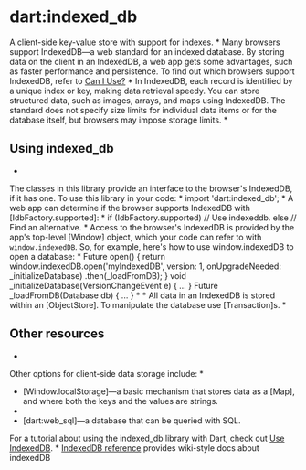 # dart:indexed_db


A client-side key-value store with support for indexes.
 *
Many browsers support IndexedDB&mdash;a web standard for
an indexed database.
By storing data on the client in an IndexedDB,
a web app gets some advantages, such as faster performance and persistence.
To find out which browsers support IndexedDB,
refer to [Can I Use?](http://caniuse.com/#feat=indexeddb)
 *
In IndexedDB, each record is identified by a unique index or key,
making data retrieval speedy.
You can store structured data,
such as images, arrays, and maps using IndexedDB.
The standard does not specify size limits for individual data items
or for the database itself, but browsers may impose storage limits.
 *
## Using indexed_db
 *
The classes in this library provide an interface
to the browser's IndexedDB, if it has one.
To use this library in your code:
 *
    import 'dart:indexed_db';
 *
A web app can determine if the browser supports
IndexedDB with [IdbFactory.supported]:
 *
    if (IdbFactory.supported)
      // Use indexeddb.
    else
      // Find an alternative.
 *
Access to the browser's IndexedDB is provided by the app's top-level
[Window] object, which your code can refer to with `window.indexedDB`.
So, for example,
here's how to use window.indexedDB to open a database:
 *
    Future open() {
      return window.indexedDB.open('myIndexedDB',
          version: 1,
          onUpgradeNeeded: _initializeDatabase)
        .then(_loadFromDB);
    }
    void _initializeDatabase(VersionChangeEvent e) {
      ...
    }
    Future _loadFromDB(Database db) {
      ...
    }
 *
 *
All data in an IndexedDB is stored within an [ObjectStore].
To manipulate the database use [Transaction]s.
 *
## Other resources
 *
Other options for client-side data storage include:
 *
* [Window.localStorage]&mdash;a
basic mechanism that stores data as a [Map],
and where both the keys and the values are strings.
 *
* [dart:web_sql]&mdash;a database that can be queried with SQL.

For a tutorial about using the indexed_db library with Dart,
check out
[Use IndexedDB](http://www.dartlang.org/docs/tutorials/indexeddb/).
 *
[IndexedDB reference](http://docs.webplatform.org/wiki/apis/indexeddb)
provides wiki-style docs about indexedDB
 
